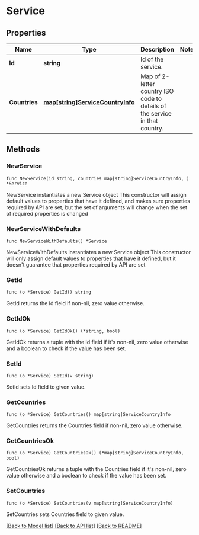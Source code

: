 # Service

## Properties

Name | Type | Description | Notes
------------ | ------------- | ------------- | -------------
**Id** | **string** | Id of the service. | 
**Countries** | [**map[string]ServiceCountryInfo**](ServiceCountryInfo.md) | Map of 2-letter country ISO code to details of the service in that country. | 

## Methods

### NewService

`func NewService(id string, countries map[string]ServiceCountryInfo, ) *Service`

NewService instantiates a new Service object
This constructor will assign default values to properties that have it defined,
and makes sure properties required by API are set, but the set of arguments
will change when the set of required properties is changed

### NewServiceWithDefaults

`func NewServiceWithDefaults() *Service`

NewServiceWithDefaults instantiates a new Service object
This constructor will only assign default values to properties that have it defined,
but it doesn't guarantee that properties required by API are set

### GetId

`func (o *Service) GetId() string`

GetId returns the Id field if non-nil, zero value otherwise.

### GetIdOk

`func (o *Service) GetIdOk() (*string, bool)`

GetIdOk returns a tuple with the Id field if it's non-nil, zero value otherwise
and a boolean to check if the value has been set.

### SetId

`func (o *Service) SetId(v string)`

SetId sets Id field to given value.


### GetCountries

`func (o *Service) GetCountries() map[string]ServiceCountryInfo`

GetCountries returns the Countries field if non-nil, zero value otherwise.

### GetCountriesOk

`func (o *Service) GetCountriesOk() (*map[string]ServiceCountryInfo, bool)`

GetCountriesOk returns a tuple with the Countries field if it's non-nil, zero value otherwise
and a boolean to check if the value has been set.

### SetCountries

`func (o *Service) SetCountries(v map[string]ServiceCountryInfo)`

SetCountries sets Countries field to given value.



[[Back to Model list]](../README.md#documentation-for-models) [[Back to API list]](../README.md#documentation-for-api-endpoints) [[Back to README]](../README.md)


